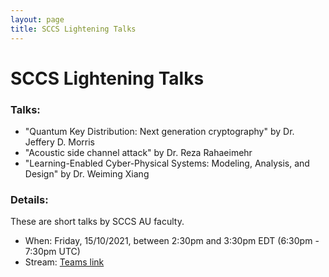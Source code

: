 ```yaml
---
layout: page
title: SCCS Lightening Talks
---
```


SCCS Lightening Talks
======
### Talks:

- "Quantum Key Distribution: Next generation cryptography" by Dr. Jeffery D. Morris
- "Acoustic side channel attack" by Dr. Reza Rahaeimehr
- "Learning-Enabled Cyber-Physical Systems: Modeling, Analysis, and Design" by Dr. Weiming Xiang

### Details:

These are short talks by SCCS AU faculty.

- When: Friday, 15/10/2021, between 2:30pm and 3:30pm EDT (6:30pm - 7:30pm UTC)
- Stream: [Teams link](https://teams.microsoft.com/l/meetup-join/19%3ameeting_ODhkNjRiZjAtZWE5Yi00MzNiLWIwOTUtNWIzY2M4YTMzY2Iw%40thread.v2/0?context=%7b%22Tid%22%3a%228783ac6b-d05b-4292-b483-e65f1fdfee91%22%2c%22Oid%22%3a%22bda5a0b6-7eff-4fed-bd24-663e00a6b62d%22%7d)

